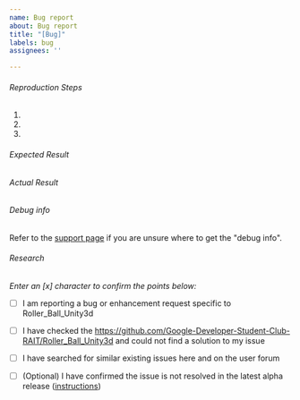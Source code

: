 ```yaml
---
name: Bug report
about: Bug report
title: "[Bug]"
labels: bug
assignees: ''

---
```


###### Reproduction Steps

1. 
2. 
3. 


###### Expected Result



###### Actual Result



###### Debug info
Refer to the [support page](https://github.com/Google-Developer-Student-Club-RAIT/Roller_Ball_Unity3d) if you are unsure where to get the "debug info".

###### Research
*Enter an [x] character to confirm the points below:*

- [ ] I am reporting a bug or enhancement request specific to Roller_Ball_Unity3d
- [ ] I have checked the https://github.com/Google-Developer-Student-Club-RAIT/Roller_Ball_Unity3d and could not find a solution to my issue
- [ ] I have searched for similar existing issues here and on the user forum
- [ ] (Optional) I have confirmed the issue is not resolved in the latest alpha release ([instructions](https://github.com/Google-Developer-Student-Club-RAIT/Roller_Ball_Unity3d))

